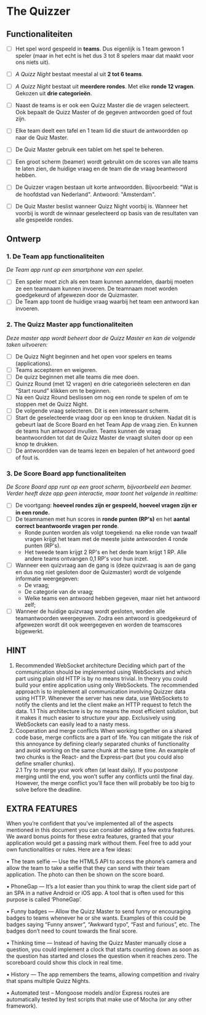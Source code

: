 # The Quizzer

## Functionaliteiten

 - [ ] Het spel word gespeeld in **teams**. Dus eigenlijk is 1 team gewoon 1 speler (maar in het echt is het dus 3 tot 8 spelers maar dat maakt voor ons niets uit).
 - [ ] *A Quizz Night* bestaat meestal al uit **2 tot 6 teams**.
 - [ ] *A Quizz Night* bestaat uit **meerdere rondes**. Met elke **ronde 12 vragen**. Gekozen uit **drie categorieën**.
 - [ ] Naast de teams is er ook een Quizz Master die de vragen selecteert. Ook bepaalt de Quizz Master of de gegeven antwoorden goed of fout zijn.
 - [ ] Elke team deelt een tafel en 1 team lid die stuurt de antwoordden op naar de Quiz Master.
 - [ ] De Quiz Master gebruik een tablet om het spel te beheren.
 - [ ] Een groot scherm (beamer) wordt gebruikt om de scores van alle teams te laten zien, de huidige vraag en de team die de vraag beantwoord hebben.
 - [ ] De Quizzer vragen bestaan uit korte antwoordden. Bijvoorbeeld: "Wat is de hoofdstad van Nederland". Antwoord: "Amsterdam".
 - [ ] De Quiz Master beslist wanneer Quizz Night voorbij is. Wanneer het voorbij is wordt de winnaar geselecteerd op basis van de resultaten van alle gespeelde rondes.


## Ontwerp

### 1. De Team app functionaliteiten
*De Team app runt op een smartphone van een speler.*
 - [ ] Een speler moet zich als een team kunnen aanmelden, daarbij moeten ze een teamnaam kunnen invoeren. De teamnaam moet worden goedgekeurd of afgewezen door de Quizmaster.
 - [ ] De Team app toont de huidige vraag waarbij het team een antwoord kan invoeren.

### 2. The Quizz Master app functionaliteiten

*Deze master app wordt beheert door de Quizz Master en kan de volgende taken uitvoeren:*
 - [ ] De Quizz Night beginnen and het open voor spelers en teams (applications).
 - [ ] Teams accepteren en weigeren.
 - [ ] De quizz beginnen met alle teams die mee doen.
 - [ ] Quinzz Round (met 12 vragen) en drie categorieën selecteren en dan "Start round" klikken om te beginnen.
 - [ ] Na een Quizz Round beslissen om nog een ronde te spelen of om te stoppen met de Quizz Night.
 - [ ] De volgende vraag selecteren. Dit is een interessant scherm.
 - [ ] Start de geselecteerde vraag door op een knop te drukken. Nadat dit is gebeurt laat de Score Board en het Team App de vraag zien. En kunnen de teams hun antwoord invullen. Teams kunnen de vraag beantwoordden tot dat de Quizz Master de vraagt sluiten door op een knop te drukken.
 - [ ] De antwoordden van de teams lezen en bepalen of het antwoord goed of fout is.
 
 ### 3. De Score Board app functionaliteiten
 *De Score Board app runt op een groot scherm, bijvoorbeeld een beamer. Verder heeft deze app geen interactie, maar toont het volgende in realtime:*
  - [ ] De voortgang: **hoeveel rondes zijn er gespeeld, hoeveel vragen zijn er in een ronde.**
  - [ ] De teamnamen met hun scores in **ronde punten (RP's)** en het **aantal correct beantwoorde vragen per ronde**.
 	- Ronde punten worden als volgt toegekend: na elke ronde van twaalf vragen krijgt het team met de meeste juiste antwoorden 4 ronde punten (RP's).
 	- Het tweede team krijgt 2 RP's en het derde team krijgt 1 RP. Alle andere teams ontvangen 0,1 RP's voor hun inzet.
  - [ ] Wanneer een quizvraag aan de gang is (deze quizvraag is aan de gang en dus nog niet gesloten door de Quizmaster) wordt de volgende informatie weergegeven:
 	 - De vraag;
 	 - De categorie van de vraag;
 	 - Welke teams een antwoord hebben gegeven, maar niet het antwoord zelf;
 - [ ] Wanneer de huidige quizvraag wordt gesloten, worden alle teamantwoorden weergegeven. Zodra een antwoord is goedgekeurd of afgewezen wordt dit ook weergegeven en worden de teamscores bijgewerkt.
 
 ## HINT
1. Recommended WebSocket architecture Deciding which part of the communication should be implemented using WebSockets and which part    using plain old HTTP is by no means trivial. In theory you could    build your entire application using only WebSockets.  The recommended approach is to implement all communication involving  Quizzer data using HTTP. Whenever the server has new data, use  WebSockets to notify the clients and let the client make an HTTP  request to fetch the data. 
    1.1 This architecture is by no means the most efficient solution, but it makes it much easier to structure your app. Exclusively using WebSockets can easily lead to a nasty mess.  
2. Cooperation and merge conflicts When working together on a shared code base, merge conflicts are a part of life. You can mitigate the risk of this annoyance by defining clearly separated chunks of functionality and avoid working on the same chunk at the same time. An example of two chunks is the React- and the Express-part (but you could also define smaller chunks).  
    2.1 Try to merge your work often (at least daily). If you postpone merging until the end, you won’t suffer any conflicts until the final day. However, the merge conflict you’ll face then will probably be too big to solve before the deadline. 
 
 ## EXTRA FEATURES
When you’re confident that you’ve implemented all of the aspects mentioned in this document you can consider adding a few extra features. We award bonus points for these extra features, granted that your application would get a passing mark without them. Feel	free	to	add	your	own	functionalities	or	rules.	Here	are	a	few	ideas:		
 
 • The team selfie — Use the HTML5 API to access the phone’s camera and allow the team to take a selfie that they can send with their team application. The photo can then be shown on the score board.  
 
 • PhoneGap — It’s a lot easier than you think to wrap the client side part of an SPA in a native Android or iOS app. A tool that is often used for this purpose is called ‘PhoneGap’. 
 
 • Funny badges — Allow the Quizz Master to send funny or encouraging badges to teams whenever he or she wants. Examples of this could be badges saying “Funny answer”, “Awkward typo”, “Fast and furious”, etc. The badges don’t need to count towards the final score. 
 
 • Thinking time — Instead of having the Quizz Master manually close a question, you could implement a clock that starts counting down as soon as the question has started and closes the question when it reaches zero. The scoreboard could show this clock in real time. 
 
 • History — The app remembers the teams, allowing competition and rivalry that spans multiple Quizz Nights. 
 
 • Automated test – Mongoose models and/or Express routes are automatically tested by test scripts that make use of Mocha (or any other framework). 
